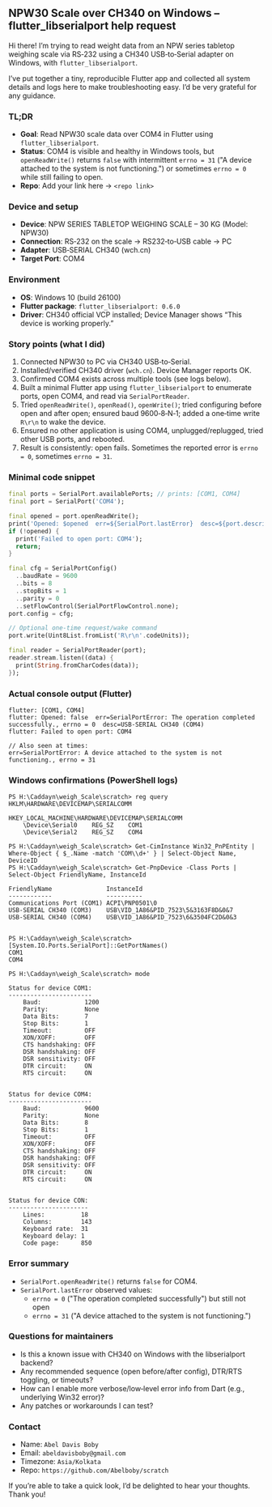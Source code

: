 ## NPW30 Scale over CH340 on Windows – flutter_libserialport help request

Hi there! I’m trying to read weight data from an NPW series tabletop weighing scale via RS‑232 using a CH340 USB‑to‑Serial adapter on Windows, with `flutter_libserialport`.

I’ve put together a tiny, reproducible Flutter app and collected all system details and logs here to make troubleshooting easy. I’d be very grateful for any guidance.

### TL;DR
- **Goal**: Read NPW30 scale data over COM4 in Flutter using `flutter_libserialport`.
- **Status**: COM4 is visible and healthy in Windows tools, but `openReadWrite()` returns `false` with intermittent `errno = 31` ("A device attached to the system is not functioning.") or sometimes `errno = 0` while still failing to open.
- **Repo**: Add your link here → `<repo link>`

### Device and setup
- **Device**: NPW SERIES TABLETOP WEIGHING SCALE – 30 KG (Model: NPW30)
- **Connection**: RS‑232 on the scale → RS232‑to‑USB cable → PC
- **Adapter**: USB‑SERIAL CH340 (wch.cn)
- **Target Port**: COM4

### Environment
- **OS**: Windows 10 (build 26100)
- **Flutter package**: `flutter_libserialport: 0.6.0`
- **Driver**: CH340 official VCP installed; Device Manager shows “This device is working properly.”

### Story points (what I did)
1. Connected NPW30 to PC via CH340 USB‑to‑Serial.
2. Installed/verified CH340 driver (`wch.cn`). Device Manager reports OK.
3. Confirmed COM4 exists across multiple tools (see logs below).
4. Built a minimal Flutter app using `flutter_libserialport` to enumerate ports, open COM4, and read via `SerialPortReader`.
5. Tried `openReadWrite()`, `openRead()`, `openWrite()`; tried configuring before open and after open; ensured baud 9600‑8‑N‑1; added a one‑time write `R\r\n` to wake the device.
6. Ensured no other application is using COM4, unplugged/replugged, tried other USB ports, and rebooted.
7. Result is consistently: open fails. Sometimes the reported error is `errno = 0`, sometimes `errno = 31`.

### Minimal code snippet
```dart
final ports = SerialPort.availablePorts; // prints: [COM1, COM4]
final port = SerialPort('COM4');

final opened = port.openReadWrite();
print('Opened: $opened  err=${SerialPort.lastError}  desc=${port.description}');
if (!opened) {
  print('Failed to open port: COM4');
  return;
}

final cfg = SerialPortConfig()
  ..baudRate = 9600
  ..bits = 8
  ..stopBits = 1
  ..parity = 0
  ..setFlowControl(SerialPortFlowControl.none);
port.config = cfg;

// Optional one‑time request/wake command
port.write(Uint8List.fromList('R\r\n'.codeUnits));

final reader = SerialPortReader(port);
reader.stream.listen((data) {
  print(String.fromCharCodes(data));
});
```

### Actual console output (Flutter)
```
flutter: [COM1, COM4]
flutter: Opened: false  err=SerialPortError: The operation completed successfully., errno = 0  desc=USB-SERIAL CH340 (COM4)
flutter: Failed to open port: COM4

// Also seen at times:
err=SerialPortError: A device attached to the system is not functioning., errno = 31
```

### Windows confirmations (PowerShell logs)
```
PS H:\Caddayn\weigh_Scale\scratch> reg query HKLM\HARDWARE\DEVICEMAP\SERIALCOMM

HKEY_LOCAL_MACHINE\HARDWARE\DEVICEMAP\SERIALCOMM
    \Device\Serial0    REG_SZ    COM1
    \Device\Serial2    REG_SZ    COM4

PS H:\Caddayn\weigh_Scale\scratch> Get-CimInstance Win32_PnPEntity | Where-Object { $_.Name -match 'COM\\d+' } | Select-Object Name, DeviceID
PS H:\Caddayn\weigh_Scale\scratch> Get-PnpDevice -Class Ports | Select-Object FriendlyName, InstanceId

FriendlyName               InstanceId
------------               ----------
Communications Port (COM1) ACPI\PNP0501\0
USB-SERIAL CH340 (COM3)    USB\VID_1A86&PID_7523\5&3163F8D&0&7
USB-SERIAL CH340 (COM4)    USB\VID_1A86&PID_7523\6&3504FC2D&0&3


PS H:\Caddayn\weigh_Scale\scratch> [System.IO.Ports.SerialPort]::GetPortNames()
COM1
COM4

PS H:\Caddayn\weigh_Scale\scratch> mode

Status for device COM1:
-----------------------
    Baud:            1200
    Parity:          None
    Data Bits:       7
    Stop Bits:       1
    Timeout:         OFF
    XON/XOFF:        OFF
    CTS handshaking: OFF
    DSR handshaking: OFF
    DSR sensitivity: OFF
    DTR circuit:     ON
    RTS circuit:     ON


Status for device COM4:
-----------------------
    Baud:            9600
    Parity:          None
    Data Bits:       8
    Stop Bits:       1
    Timeout:         OFF
    XON/XOFF:        OFF
    CTS handshaking: OFF
    DSR handshaking: OFF
    DSR sensitivity: OFF
    DTR circuit:     ON
    RTS circuit:     ON


Status for device CON:
----------------------
    Lines:          18
    Columns:        143
    Keyboard rate:  31
    Keyboard delay: 1
    Code page:      850
```

### Error summary
- `SerialPort.openReadWrite()` returns `false` for COM4.
- `SerialPort.lastError` observed values:
  - `errno = 0` ("The operation completed successfully") but still not open
  - `errno = 31` ("A device attached to the system is not functioning.")

### Questions for maintainers
- Is this a known issue with CH340 on Windows with the libserialport backend?
- Any recommended sequence (open before/after config), DTR/RTS toggling, or timeouts?
- How can I enable more verbose/low‑level error info from Dart (e.g., underlying Win32 error)?
- Any patches or workarounds I can test?

### Contact
- Name: `Abel Davis Boby`
- Email: `abeldavisboby@gmail.com`
- Timezone: `Asia/Kolkata`
- Repo: `https://github.com/Abelboby/scratch`

If you’re able to take a quick look, I’d be delighted to hear your thoughts. Thank you!
